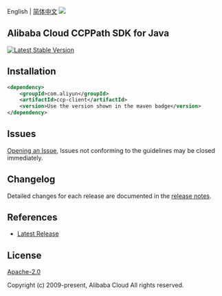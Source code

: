 English | [简体中文](README-CN.md)
![](https://aliyunsdk-pages.alicdn.com/icons/AlibabaCloud.svg)

## Alibaba Cloud CCPPath SDK for Java
[![Latest Stable Version](https://img.shields.io/maven-central/v/com.aliyun/ccp-client.svg?label=Maven%20Central)](https://search.maven.org/search?q=g:%22com.aliyun%22%20AND%20a:%22ccp-client%22)

## Installation

```xml
<dependency>
    <groupId>com.aliyun</groupId>
    <artifactId>ccp-client</artifactId>
    <version>Use the version shown in the maven badge</version>
</dependency>
```

## Issues
[Opening an Issue](https://github.com/aliyun/aliyun-ccp/issues/new), Issues not conforming to the guidelines may be closed immediately.

## Changelog
Detailed changes for each release are documented in the [release notes](./ChangeLog.txt).

## References
* [Latest Release](https://github.com/aliyun/aliyun-ccp/tree/master/ccppath-sdk/java)

## License
[Apache-2.0](http://www.apache.org/licenses/LICENSE-2.0)

Copyright (c) 2009-present, Alibaba Cloud All rights reserved.